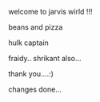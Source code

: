 welcome to jarvis wirld !!!


beans and pizza

hulk
captain

fraidy..
 shrikant also...

thank you....:)

changes done...
